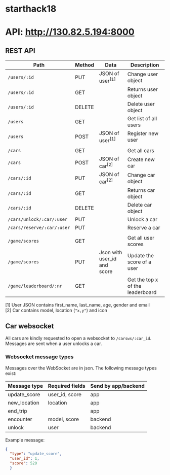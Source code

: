# starthack18

# API: http://130.82.5.194:8000


## REST API
| Path                        | Method   | Data                | Description |
| --------------------------- | -------- | --------------------| --------------- |
| `/users/:id`                | PUT      | JSON of user<sup>[1]</sup>        | Change user object |
| `/users/:id`                | GET      |                     | Returns user object |
| `/users/:id`                | DELETE   |                     | Delete user object |
| `/users`                    | GET      |                     | Get list of all users |
| `/users`                    | POST     | JSON of user<sup>[1]</sup>        | Register new user |
| | | | |
| `/cars`                    | GET     |        | Get all cars |
| `/cars`                    | POST     | JSON of car<sup>[2]</sup>        | Create new car |
| `/cars/:id`                | PUT      | JSON of car<sup>[2]</sup>        | Change car object |
| `/cars/:id`                | GET      |                     | Returns car object |
| `/cars/:id`                | DELETE   |                     | Delete car object |
| `/cars/unlock/:car/:user`  | PUT   |                     | Unlock a car |
| `/cars/reserve/:car/:user`  | PUT   |                     | Reserve a car | 
| | | | |
| `/game/scores`                    | GET     |        | Get all user scores |
| `/game/scores`                    | PUT     | Json with user_id and score | Update the score of a user |
| `/game/leaderboard/:nr`             | GET     |           | Get the top x of the leaderboard |

[1] User JSON contains first_name, last_name, age, gender and email   
[2] Car contains model, location (`"x,y"`) and icon



## Car websocket
All cars are kindly requested to open a websocket to `/carsws/:car_id`. Messages are sent when a user unlocks a car.

### Websocket message types
Messages over the WebSocket are in json. The following message types exist:


| Message type | Required fields | Send by app/backend |
| ------- | --- | ---- |
| update_score | user_id, score | app |
| new_location | location | app |
| end_trip |  | app |
| encounter | model, score | backend |
| unlock | user | backend |

Example message: 
```json
{
  "type": "update_score",
  "user_id": 1,
  "score": 520
  }
```
